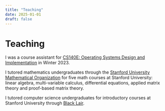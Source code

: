 ```yaml
---
title: "Teaching"
date: 2025-01-01
draft: false
---
```


# Teaching

I was a course assistant for [CS140E: Operating Systems Design and Implementation](https://github.com/dddrrreee/cs140e-23win/) in Winter 2023.

I tutored mathematics undergraduates through the [Stanford University Mathematical Organization](https://sumo.stanford.edu/tutoring.html) for five math courses at Stanford University: linear algebra, multi-variable calculus, differential equations, applied matrix theory and proof-based matrix theory.

I tutored computer science undergraduates for introductory courses at Stanford University through [Black Lair](https://blackincs.stanford.edu/events-and-programming/black-lair).